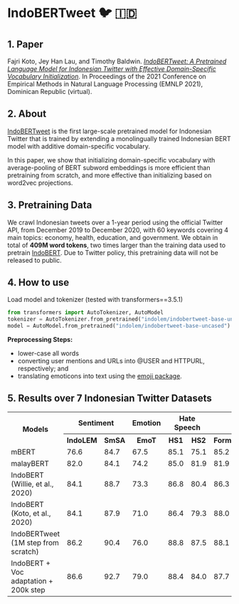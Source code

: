 # IndoBERTweet 🐦 :indonesia: 

## 1. Paper
Fajri Koto, Jey Han Lau, and Timothy Baldwin. [_IndoBERTweet: A Pretrained Language Model for Indonesian Twitter
with Effective Domain-Specific Vocabulary Initialization_](https://www.arxiv.org). 
In Proceedings of the 2021 Conference on Empirical Methods in Natural Language Processing (EMNLP 2021), Dominican Republic (virtual).

## 2. About

[IndoBERTweet](https://huggingface.co/indolem/indobertweet-base-uncased) is the first large-scale pretrained model for Indonesian Twitter
that is trained by extending a monolingually trained Indonesian BERT model with additive domain-specific vocabulary.

In this paper, we show that initializing domain-specific vocabulary with average-pooling of BERT subword embeddings is more efficient than pretraining from scratch, and more effective than initializing based on word2vec projections.

## 3. Pretraining Data

We crawl Indonesian tweets over a 1-year period using the official Twitter API, from December 2019 to December 2020, with 60 keywords covering 4 main topics: economy, health, education, and government. We obtain in total of **409M word tokens**, two times larger than the training data used to pretrain [IndoBERT](https://aclanthology.org/2020.coling-main.66.pdf). Due to Twitter policy, this pretraining data will not be released to public.

## 4. How to use

Load model and tokenizer (tested with transformers==3.5.1)
```python
from transformers import AutoTokenizer, AutoModel
tokenizer = AutoTokenizer.from_pretrained("indolem/indobertweet-base-uncased")
model = AutoModel.from_pretrained("indolem/indobertweet-base-uncased")
```
**Preprocessing Steps:**
* lower-case all words 
* converting user mentions and URLs into @USER and HTTPURL, respectively; and 
* translating emoticons into text using the [emoji package](https://pypi.org/project/emoji/).

## 5. Results over 7 Indonesian Twitter Datasets

<table>
  <col>
  <colgroup span="2"></colgroup>
  <colgroup span="2"></colgroup>
  <tr>
    <th rowspan="2">Models</td>
    <th colspan="2" scope="colgroup">Sentiment</th>
    <th colspan="1" scope="colgroup">Emotion</th>
    <th colspan="2" scope="colgroup">Hate Speech</th>
    <th colspan="2" scope="colgroup">NER</th>
    <th rowspan="2" scope="colgroup">Average</th>
  </tr>
  <tr>
    <th scope="col">IndoLEM</th>
    <th scope="col">SmSA</th>
    <th scope="col">EmoT</th>
    <th scope="col">HS1</th>
    <th scope="col">HS2</th>
    <th scope="col">Formal</th>
    <th scope="col">Informal</th>
  </tr>
  <tr>
    <td scope="row">mBERT</td>
    <td>76.6</td>
    <td>84.7</td>
    <td>67.5</td>
    <td>85.1</td>
    <td>75.1</td>
    <td>85.2</td>
    <td>83.2</td>
    <td>79.6</td>
  </tr>
  <tr>
    <td scope="row">malayBERT</td>
    <td>82.0</td>
    <td>84.1</td>
    <td>74.2</td>
    <td>85.0</td>
    <td>81.9</td>
    <td>81.9</td>
    <td>81.3</td>
    <td>81.5</td>
  </tr>
  <tr>
    <td scope="row">IndoBERT (Willie, et al., 2020)</td>
    <td>84.1</td>
    <td>88.7</td>
    <td>73.3</td>
    <td>86.8</td>
    <td>80.4</td>
    <td>86.3</td>
    <td>84.3</td>
    <td>83.4</td>
  </tr>
  <tr>
    <td scope="row">IndoBERT (Koto, et al., 2020)</td>
    <td>84.1</td>
    <td>87.9</td>
    <td>71.0</td>
    <td>86.4</td>
    <td>79.3</td>
    <td>88.0</td>
    <td>86.9</td>
    <td>83.4</td>
  </tr>
  <tr>
    <td scope="row">IndoBERTweet (1M step from scratch)</td>
    <td>86.2</td>
    <td>90.4</td>
    <td>76.0</td>
    <td>88.8</td>
    <td>87.5</td>
    <td>88.1</td>
    <td>85.4</td>
    <td>86.1</td>
  </tr>
  <tr>
    <td scope="row">IndoBERT + Voc adaptation + 200k step</td>
    <td>86.6</td>
    <td>92.7</td>
    <td>79.0</td>
    <td>88.4</td>
    <td>84.0</td>
    <td>87.7</td>
    <td>86.9</td>
    <td>86.5</td>
  </tr>
</table>
